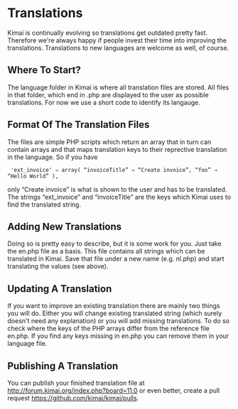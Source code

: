 # Translations

Kimai is continually evolving so translations get outdated pretty fast. Therefore we're always happy if people invest their time into improving the translations. Translations to new languages are welcome as well, of course.

## Where To Start?

The language folder in Kimai is where all translation files are stored. All files in that folder, which end in .php are displayed to the user as possible translations. For now we use a short code to identify its langauge.

## Format Of The Translation Files

The files are simple PHP scripts which return an array that in turn can contain arrays and that maps translation keys to their reprective translation in the language. So if you have

` 'ext_invoice' ⇒ array(
“invoiceTitle” ⇒ “Create invoice”,
“foo” ⇒ “Hello World”
),`

only “Create invoice” is what is shown to the user and has to be translated. The strings “ext_invoice” and “invoiceTitle” are the keys which Kimai uses to find the translated string.

## Adding New Translations

Doing so is pretty easy to describe, but it is some work for you. Just take the en.php file as a basis. This file contains all strings which can be translated in Kimai. Save that file under a new name (e.g. nl.php) and start translating the values (see above).

## Updating A Translation

If you want to improve an existing translation there are mainly two things you will do. Either you will change existing translated string (which surely doesn't need any explanation) or you will add missing translations. To do so check where the keys of the PHP arrays differ from the reference file en.php. If you find any keys missing in en.php you can remove them in your language file.

## Publishing A Translation

You can publish your finished translation file at http://forum.kimai.org/index.php?board=11.0 or even better, create a pull request https://github.com/kimai/kimai/pulls.
